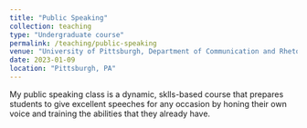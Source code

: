 ```yaml
---
title: "Public Speaking"
collection: teaching
type: "Undergraduate course"
permalink: /teaching/public-speaking
venue: "University of Pittsburgh, Department of Communication and Rhetoric"
date: 2023-01-09
location: "Pittsburgh, PA"
---
```


My public speaking class is a dynamic, sklls-based course that prepares students to give excellent speeches for any occasion by honing their own voice and training the abilities that they already have.
